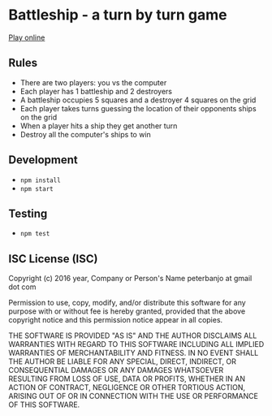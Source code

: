 # Battleship - a turn by turn game

[Play online](https://iampeterbanjo.github.io/battleship/)

## Rules
- There are two players: you vs the computer
- Each player has 1 battleship and 2 destroyers
- A battleship occupies 5 squares and a destroyer 4 squares on the grid
- Each player takes turns guessing the location of their opponents ships on the grid
- When a player hits a ship they get another turn
- Destroy all the computer's ships to win

## Development

- `npm install`
- `npm start`

## Testing

- `npm test`

## ISC License (ISC)

Copyright (c) 2016 year, Company or Person's Name peterbanjo at gmail dot com

Permission to use, copy, modify, and/or distribute this software for any purpose with or without fee is hereby granted, provided that the above copyright notice and this permission notice appear in all copies.

THE SOFTWARE IS PROVIDED "AS IS" AND THE AUTHOR DISCLAIMS ALL WARRANTIES WITH REGARD TO THIS SOFTWARE INCLUDING ALL IMPLIED WARRANTIES OF MERCHANTABILITY AND FITNESS. IN NO EVENT SHALL THE AUTHOR BE LIABLE FOR ANY SPECIAL, DIRECT, INDIRECT, OR CONSEQUENTIAL DAMAGES OR ANY DAMAGES WHATSOEVER RESULTING FROM LOSS OF USE, DATA OR PROFITS, WHETHER IN AN ACTION OF CONTRACT, NEGLIGENCE OR OTHER TORTIOUS ACTION, ARISING OUT OF OR IN CONNECTION WITH THE USE OR PERFORMANCE OF THIS SOFTWARE.
